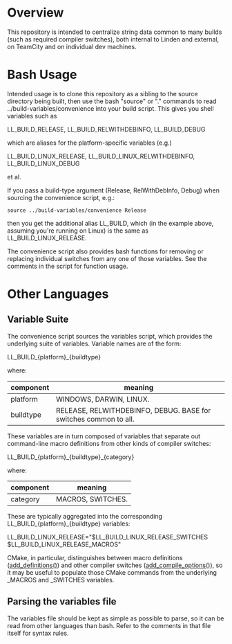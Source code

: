 # Overview
This repository is intended to centralize string data common to many builds
(such as required compiler switches), both internal to Linden and external, on
TeamCity and on individual dev machines.

# Bash Usage
Intended usage is to clone this repository as a sibling to the source
directory being built, then use the bash "source" or "." commands to read
../build-variables/convenience into your build script. This gives you
shell variables such as

LL_BUILD_RELEASE, LL_BUILD_RELWITHDEBINFO, LL_BUILD_DEBUG

which are aliases for the platform-specific variables (e.g.)

LL_BUILD_LINUX_RELEASE, LL_BUILD_LINUX_RELWITHDEBINFO, LL_BUILD_LINUX_DEBUG

et al.

If you pass a build-type argument (Release, RelWithDebInfo, Debug) when
sourcing the convenience script, e.g.:

    source ../build-variables/convenience Release

then you get the additional alias LL_BUILD, which (in the example above,
assuming you're running on Linux) is the same as LL_BUILD_LINUX_RELEASE.

The convenience script also provides bash functions for removing or replacing
individual switches from any one of those variables. See the comments in the
script for function usage.

# Other Languages
## Variable Suite
The convenience script sources the variables script, which provides the
underlying suite of variables. Variable names are of the form:

LL\_BUILD\_{platform}\_{buildtype}

where:

component | meaning
----------|--------
platform  | WINDOWS, DARWIN, LINUX.
buildtype | RELEASE, RELWITHDEBINFO, DEBUG. BASE for switches common to all.

These variables are in turn composed of variables that separate out
command-line macro definitions from other kinds of compiler switches:

LL\_BUILD\_{platform}\_{buildtype}\_{category}

where:

component | meaning
----------|--------
category  | MACROS, SWITCHES.

These are typically aggregated into the corresponding
LL\_BUILD\_{platform}\_{buildtype} variables:

LL_BUILD_LINUX_RELEASE="$LL_BUILD_LINUX_RELEASE_SWITCHES $LL_BUILD_LINUX_RELEASE_MACROS"

CMake, in particular, distinguishes between macro definitions
([add_definitions()](https://cmake.org/cmake/help/v3.1/command/add_definitions.html))
and other compiler switches
([add_compile_options()](https://cmake.org/cmake/help/v3.1/command/add_compile_options.html)),
so it may be useful to populate those CMake commands from the underlying
_MACROS and _SWITCHES variables.

## Parsing the variables file
The variables file should be kept as simple as possible to parse, so it can be
read from other languages than bash. Refer to the comments in that file itself
for syntax rules.
